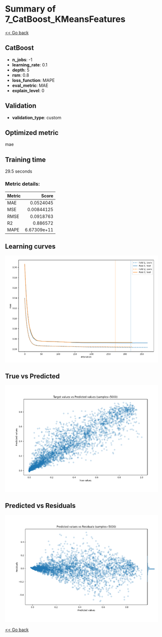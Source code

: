 # Summary of 7_CatBoost_KMeansFeatures

[<< Go back](../README.md)


## CatBoost
- **n_jobs**: -1
- **learning_rate**: 0.1
- **depth**: 5
- **rsm**: 0.8
- **loss_function**: MAPE
- **eval_metric**: MAE
- **explain_level**: 0

## Validation
 - **validation_type**: custom

## Optimized metric
mae

## Training time

29.5 seconds

### Metric details:
| Metric   |       Score |
|:---------|------------:|
| MAE      | 0.0524045   |
| MSE      | 0.00844125  |
| RMSE     | 0.0918763   |
| R2       | 0.886572    |
| MAPE     | 6.67309e+11 |



## Learning curves
![Learning curves](learning_curves.png)
## True vs Predicted

![True vs Predicted](true_vs_predicted.png)


## Predicted vs Residuals

![Predicted vs Residuals](predicted_vs_residuals.png)



[<< Go back](../README.md)
